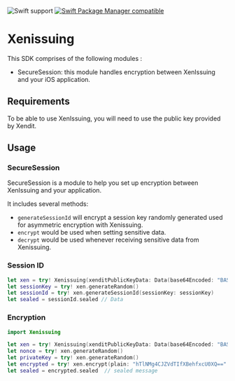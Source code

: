 ![Swift support](https://img.shields.io/badge/Swift-5.3%20%7C%205.4%20%7C%205.5%20%7C%205.6-brightgreen.svg?style=flat&colorA=28a745&&colorB=4E4E4E)
[![Swift Package Manager compatible](https://img.shields.io/badge/Swift_Package_Manager-compatible-brightgreen.svg?style=flat&colorA=28a745&&colorB=4E4E4E)](https://github.com/apple/swift-package-manager)
# Xenissuing 

This SDK comprises of the following modules :
- SecureSession: this module handles encryption between XenIssuing and your iOS application.
## Requirements

To be able to use XenIssuing, you will need to use the public key provided by Xendit.

## Usage


### SecureSession

SecureSession is a module to help you set up encryption between XenIssuing and your application.

It includes several methods:
- `generateSessionId` will encrypt a session key randomly generated used for asymmetric encryption with Xenissuing.
- `encrypt` would be used when setting sensitive data.
- `decrypt` would be used whenever receiving sensitive data from Xenissuing.


### Session ID

```swift
let xen = try! Xenissuing(xenditPublicKeyData: Data(base64Encoded: "BASE64_PUBLIC_KEY")!)
let sessionKey = try! xen.generateRandom()
let sessionId = try! xen.generateSessionId(sessionKey: sessionKey)
let sealed = sessionId.sealed // Data
```

### Encryption

```swift
import Xenissuing

let xen = try! Xenissuing(xenditPublicKeyData: Data(base64Encoded: "BASE64_PUBLIC_KEY")!)
let nonce = try! xen.generateRandom()
let privateKey = try! xen.generateRandom()
let encrypted = try! xen.encrypt(plain: "hTlNMg4CJZVdTIfXBehfxcU0XQ==".data(using: .utf8)!, iv: nonce, sessionKey: privateKey)
let sealed = encrypted.sealed  // sealed message
```
